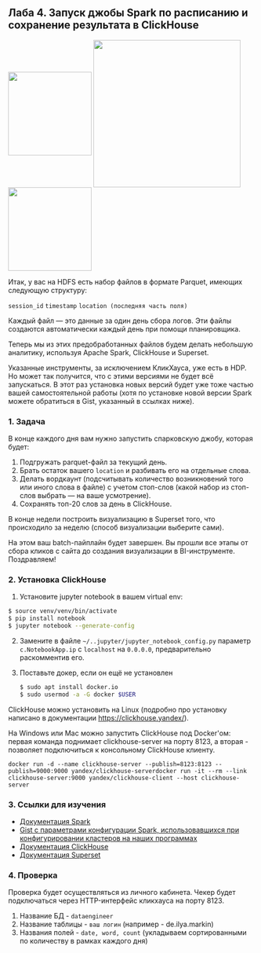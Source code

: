 

## Лаба 4. Запуск джобы Spark по расписанию и сохранение результата в ClickHouse

 <img src="http://data.newprolab.com/public-newprolab-com/de_lab04_spark.png" width="170px" align="center"> <img src="https://habrastorage.org/files/d9b/066/e61/d9b066e61e1f480a977d889dc03ded99.png" width="300px" align="center"> <img src="http://data.newprolab.com/public-newprolab-com/de_lab04_superset.png" width="170px" align="center">

Итак, у вас на HDFS есть набор файлов в формате Parquet, имеющих следующую структуру:

`session_id`		 	`timestamp` 			`location (последняя часть поля)`

Каждый файл — это данные за один день сбора логов. Эти файлы создаются автоматически каждый день при помощи планировщика.

Теперь мы из этих предобработанных файлов будем делать небольшую аналитику, используя Apache Spark, ClickHouse и Superset. 

Указанные инструменты, за исключением КликХауса, уже есть в HDP. Но может так получится, что с этими версиями не будет всё запускаться. В этот раз установка новых версий будет уже тоже частью вашей самостоятельной работы (хотя по установке новой версии Spark можете обратиться в Gist, указанный в ссылках ниже).

### 1. Задача

В конце каждого дня вам нужно запустить спарковскую джобу, которая будет:

1. Подгружать parquet-файл за текущий день.
2. Брать остаток вашего `location` и разбивать его на отдельные слова.
3. Делать вордкаунт (подсчитывать количество возникновений того или иного слова в файле) с учетом стоп-слов (какой набор из стоп-слов выбрать — на ваше усмотрение).
4. Сохранять топ-20 слов за день в ClickHouse.

В конце недели построить визуализацию в Superset того, что происходило за неделю (способ визуализации выберите сами).

На этом ваш batch-пайплайн будет завершен. Вы прошли все этапы от сбора кликов с сайта до создания визуализации в BI-инструменте. Поздравляем!

### 2. Установка ClickHouse

1.  Установите jupyter notebook в вашем virtual env:

   ```bash
   $ source venv/venv/bin/activate
   $ pip install notebook
   $ jupyter notebook --generate-config
   ```

2. Замените в файле `~/..jupyter/jupyter_notebook_config.py` параметр `c.NotebookApp.ip` с `localhost` на `0.0.0.0`, предварительно раскомментив его.

3. Поставьте докер, если он ещё не установлен

   ```bash
   $ sudo apt install docker.io
   $ sudo usermod -a -G docker $USER
   ```

ClickHouse можно установить на Linux (подробно про установку написано в документации <https://clickhouse.yandex/>).

На Windows или Mac можно запустить ClickHouse под Docker'ом: первая команда поднимает clickhouse-server на порту 8123, а вторая - позволяет подключиться к консольному ClickHouse клиенту.

`docker run -d --name clickhouse-server --publish=8123:8123 --publish=9000:9000 yandex/clickhouse-serverdocker run -it --rm --link clickhouse-server:9000 yandex/clickhouse-client --host clickhouse-server`

### 3. Ссылки для изучения

* [Документация Spark](https://spark.apache.org/docs/latest/)
* [Gist с параметрами конфигурации Spark, использовавшихся при конфигурировании кластеров на наших программах](https://gist.github.com/shtuder/ccc71ee761b27a0cd36f9031f434257e) 
* [Документация ClickHouse](https://clickhouse.yandex/)
* [Документация Superset](https://superset.incubator.apache.org/)

### 4. Проверка

Проверка будет осуществляться из личного кабинета. Чекер будет подключаться через HTTP-интерфейс кликхауса на порту 8123.

1) Название БД - `dataengineer`
2) Название таблицы - `ваш логин` (например - de.ilya.markin)
3) Названия полей - `date, word, count` (укладываем сортированными по количеству в рамках каждого дня)

